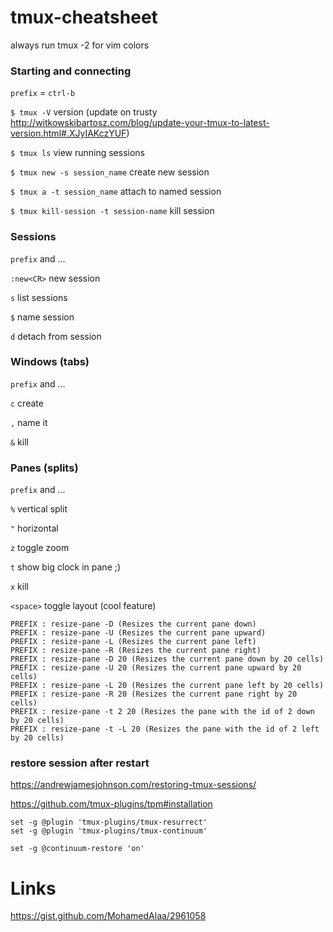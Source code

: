 # tmux-cheatsheet

always run tmux -2 for vim colors
### Starting and connecting
`prefix` = `ctrl-b`

`$ tmux -V` version (update on trusty http://witkowskibartosz.com/blog/update-your-tmux-to-latest-version.html#.XJyIAKczYUF)

`$ tmux ls` view running sessions

`$ tmux new -s session_name` create new session

`$ tmux a -t session_name` attach to named session

`$ tmux kill-session -t session-name` kill session

### Sessions
`prefix` and ...

`:new<CR>` new session

`s` list sessions

`$` name session

`d` detach from session

### Windows (tabs)
`prefix` and ...

`c` create

`,` name it

`&` kill

### Panes (splits)
`prefix` and ...

`%` vertical split

`"` horizontal

`z` toggle zoom

`t` show big clock in pane ;)

`x` kill

`<space>` toggle layout (cool feature)

```
PREFIX : resize-pane -D (Resizes the current pane down)
PREFIX : resize-pane -U (Resizes the current pane upward)
PREFIX : resize-pane -L (Resizes the current pane left)
PREFIX : resize-pane -R (Resizes the current pane right)
PREFIX : resize-pane -D 20 (Resizes the current pane down by 20 cells)
PREFIX : resize-pane -U 20 (Resizes the current pane upward by 20 cells)
PREFIX : resize-pane -L 20 (Resizes the current pane left by 20 cells)
PREFIX : resize-pane -R 20 (Resizes the current pane right by 20 cells)
PREFIX : resize-pane -t 2 20 (Resizes the pane with the id of 2 down by 20 cells)
PREFIX : resize-pane -t -L 20 (Resizes the pane with the id of 2 left by 20 cells)
```

### restore session after restart

https://andrewjamesjohnson.com/restoring-tmux-sessions/

https://github.com/tmux-plugins/tpm#installation
```
set -g @plugin 'tmux-plugins/tmux-resurrect'
set -g @plugin 'tmux-plugins/tmux-continuum'

set -g @continuum-restore 'on'
```

# Links
https://gist.github.com/MohamedAlaa/2961058
